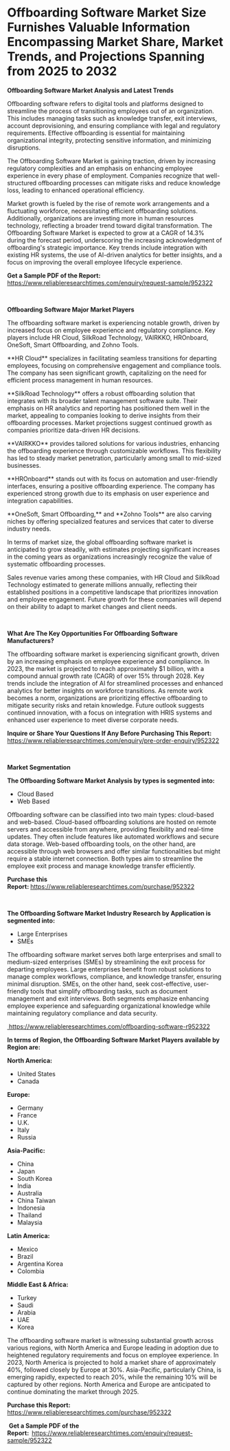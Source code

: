 <p><h1>Offboarding Software Market Size Furnishes Valuable Information Encompassing Market Share, Market Trends, and Projections Spanning from 2025 to 2032</h1></p><p><strong>Offboarding Software Market Analysis and Latest Trends</strong></p>
<p><p>Offboarding software refers to digital tools and platforms designed to streamline the process of transitioning employees out of an organization. This includes managing tasks such as knowledge transfer, exit interviews, account deprovisioning, and ensuring compliance with legal and regulatory requirements. Effective offboarding is essential for maintaining organizational integrity, protecting sensitive information, and minimizing disruptions.</p><p>The Offboarding Software Market is gaining traction, driven by increasing regulatory complexities and an emphasis on enhancing employee experience in every phase of employment. Companies recognize that well-structured offboarding processes can mitigate risks and reduce knowledge loss, leading to enhanced operational efficiency. </p><p>Market growth is fueled by the rise of remote work arrangements and a fluctuating workforce, necessitating efficient offboarding solutions. Additionally, organizations are investing more in human resources technology, reflecting a broader trend toward digital transformation. The Offboarding Software Market is expected to grow at a CAGR of 14.3% during the forecast period, underscoring the increasing acknowledgment of offboarding's strategic importance. Key trends include integration with existing HR systems, the use of AI-driven analytics for better insights, and a focus on improving the overall employee lifecycle experience.</p></p>
<p><strong>Get a Sample PDF of the Report:&nbsp;</strong> <a href="https://www.reliableresearchtimes.com/enquiry/request-sample/952322?utm_campaign=3307&utm_medium=2&utm_source=Github&utm_content=ia&utm_term=17042025&utm_id=offboarding-software">https://www.reliableresearchtimes.com/enquiry/request-sample/952322</a></p>
<p>&nbsp;</p>
<p><strong>Offboarding Software Major Market Players</strong></p>
<p><p>The offboarding software market is experiencing notable growth, driven by increased focus on employee experience and regulatory compliance. Key players include HR Cloud, SilkRoad Technology, VAIRKKO, HROnboard, OneSoft, Smart Offboarding, and Zohno Tools.</p><p>**HR Cloud** specializes in facilitating seamless transitions for departing employees, focusing on comprehensive engagement and compliance tools. The company has seen significant growth, capitalizing on the need for efficient process management in human resources.</p><p>**SilkRoad Technology** offers a robust offboarding solution that integrates with its broader talent management software suite. Their emphasis on HR analytics and reporting has positioned them well in the market, appealing to companies looking to derive insights from their offboarding processes. Market projections suggest continued growth as companies prioritize data-driven HR decisions.</p><p>**VAIRKKO** provides tailored solutions for various industries, enhancing the offboarding experience through customizable workflows. This flexibility has led to steady market penetration, particularly among small to mid-sized businesses.</p><p>**HROnboard** stands out with its focus on automation and user-friendly interfaces, ensuring a positive offboarding experience. The company has experienced strong growth due to its emphasis on user experience and integration capabilities. </p><p>**OneSoft, Smart Offboarding,** and **Zohno Tools** are also carving niches by offering specialized features and services that cater to diverse industry needs.</p><p>In terms of market size, the global offboarding software market is anticipated to grow steadily, with estimates projecting significant increases in the coming years as organizations increasingly recognize the value of systematic offboarding processes. </p><p>Sales revenue varies among these companies, with HR Cloud and SilkRoad Technology estimated to generate millions annually, reflecting their established positions in a competitive landscape that prioritizes innovation and employee engagement. Future growth for these companies will depend on their ability to adapt to market changes and client needs.</p></p>
<p>&nbsp;</p>
<p><strong>What Are The Key Opportunities For Offboarding Software Manufacturers?</strong></p>
<p><p>The offboarding software market is experiencing significant growth, driven by an increasing emphasis on employee experience and compliance. In 2023, the market is projected to reach approximately $1 billion, with a compound annual growth rate (CAGR) of over 15% through 2028. Key trends include the integration of AI for streamlined processes and enhanced analytics for better insights on workforce transitions. As remote work becomes a norm, organizations are prioritizing effective offboarding to mitigate security risks and retain knowledge. Future outlook suggests continued innovation, with a focus on integration with HRIS systems and enhanced user experience to meet diverse corporate needs.</p></p>
<p><strong>Inquire or Share Your Questions If Any Before Purchasing This Report:</strong> <a href="https://www.reliableresearchtimes.com/enquiry/pre-order-enquiry/952322?utm_campaign=3307&utm_medium=2&utm_source=Github&utm_content=ia&utm_term=17042025&utm_id=offboarding-software">https://www.reliableresearchtimes.com/enquiry/pre-order-enquiry/952322</a></p>
<p>&nbsp;</p>
<p><strong>Market Segmentation</strong></p>
<p><strong>The Offboarding Software Market Analysis by types is segmented into:</strong></p>
<p><ul><li>Cloud Based</li><li>Web Based</li></ul></p>
<p><p>Offboarding software can be classified into two main types: cloud-based and web-based. Cloud-based offboarding solutions are hosted on remote servers and accessible from anywhere, providing flexibility and real-time updates. They often include features like automated workflows and secure data storage. Web-based offboarding tools, on the other hand, are accessible through web browsers and offer similar functionalities but might require a stable internet connection. Both types aim to streamline the employee exit process and manage knowledge transfer efficiently.</p></p>
<p><strong>Purchase this Report:&nbsp;</strong><a href="https://www.reliableresearchtimes.com/purchase/952322?utm_campaign=3307&utm_medium=2&utm_source=Github&utm_content=ia&utm_term=17042025&utm_id=offboarding-software">https://www.reliableresearchtimes.com/purchase/952322</a></p>
<p>&nbsp;</p>
<p><strong>The Offboarding Software Market Industry Research by Application is segmented into:</strong></p>
<p><ul><li>Large Enterprises</li><li>SMEs</li></ul></p>
<p><p>The offboarding software market serves both large enterprises and small to medium-sized enterprises (SMEs) by streamlining the exit process for departing employees. Large enterprises benefit from robust solutions to manage complex workflows, compliance, and knowledge transfer, ensuring minimal disruption. SMEs, on the other hand, seek cost-effective, user-friendly tools that simplify offboarding tasks, such as document management and exit interviews. Both segments emphasize enhancing employee experience and safeguarding organizational knowledge while maintaining regulatory compliance and data security.</p></p>
<p><a href="https://www.reliableresearchtimes.com/offboarding-software-r952322?utm_campaign=3307&utm_medium=2&utm_source=Github&utm_content=ia&utm_term=17042025&utm_id=offboarding-software">&nbsp;https://www.reliableresearchtimes.com/offboarding-software-r952322</a></p>
<p><strong>In terms of Region, the Offboarding Software Market Players available by Region are:</strong></p>
<p>
    <p> <strong> North America: </strong>
        <ul>
            <li>United States</li>
            <li>Canada</li>
        </ul>
        </p> 
    <p> <strong> Europe: </strong>
        <ul>
            <li>Germany</li>
            <li>France</li>
            <li>U.K.</li>
            <li>Italy</li>
            <li>Russia</li>
        </ul>
        </p> 
    <p> <strong> Asia-Pacific: </strong>
        <ul>
            <li>China</li>
            <li>Japan</li>
            <li>South Korea</li>
            <li>India</li>
            <li>Australia</li>
            <li>China Taiwan</li>
            <li>Indonesia</li>
            <li>Thailand</li>
            <li>Malaysia</li>
        </ul>
        </p> 
    <p> <strong> Latin America: </strong>
        <ul>
            <li>Mexico</li>
            <li>Brazil</li>
            <li>Argentina Korea</li>
            <li>Colombia</li>
        </ul>
        </p> 
    <p> <strong> Middle East & Africa: </strong>
        <ul>
            <li>Turkey</li>
            <li>Saudi</li>
            <li>Arabia</li>
            <li>UAE</li>
            <li>Korea</li>
        </ul>
    </p>
    </p>
<p><p>The offboarding software market is witnessing substantial growth across various regions, with North America and Europe leading in adoption due to heightened regulatory requirements and focus on employee experience. In 2023, North America is projected to hold a market share of approximately 40%, followed closely by Europe at 30%. Asia-Pacific, particularly China, is emerging rapidly, expected to reach 20%, while the remaining 10% will be captured by other regions. North America and Europe are anticipated to continue dominating the market through 2025.</p></p>
<p><strong>Purchase this Report: </strong><a href="https://www.reliableresearchtimes.com/purchase/952322?utm_campaign=3307&utm_medium=2&utm_source=Github&utm_content=ia&utm_term=17042025&utm_id=offboarding-software">https://www.reliableresearchtimes.com/purchase/952322</a></p>
<p>&nbsp;<strong>Get a Sample PDF of the Report:&nbsp;&nbsp;</strong><a href="https://www.reliableresearchtimes.com/enquiry/request-sample/952322?utm_campaign=3307&utm_medium=2&utm_source=Github&utm_content=ia&utm_term=17042025&utm_id=offboarding-software">https://www.reliableresearchtimes.com/enquiry/request-sample/952322</a></p>
<p><strong></strong></p>
<p><p></p><p></p><p></p></p>
